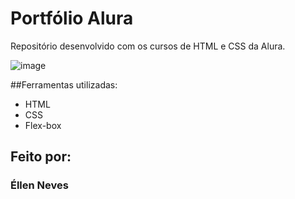 # Portfólio Alura

Repositório desenvolvido com os cursos de HTML e CSS da Alura.

![image](https://user-images.githubusercontent.com/77756047/211304452-220fedf0-f91b-490f-8a65-a60ce860bc5c.png)

##Ferramentas utilizadas:
* HTML
* CSS
* Flex-box

## Feito por:
### Éllen Neves
